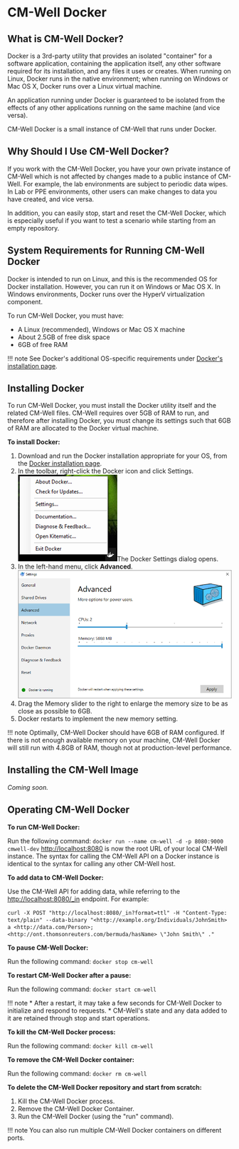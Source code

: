 # CM-Well Docker

## What is CM-Well Docker?

Docker is a 3rd-party utility that provides an isolated "container" for a software application, containing the application itself, any other software required for its installation, and any files it uses or creates. When running on Linux, Docker runs in the native environment; when running on Windows or Mac OS X, Docker runs over a Linux virtual machine. 

An application running under Docker is guaranteed to be isolated from the effects of any other applications running on the same machine (and vice versa).

CM-Well Docker is a small instance of CM-Well that runs under Docker.

## Why Should I Use CM-Well Docker?
If you work with the CM-Well Docker, you have your own private instance of CM-Well which is not affected by changes made to a public instance of CM-Well. For example, the lab environments are subject to periodic data wipes. In Lab or PPE environments, other users can make changes to data you have created, and vice versa.

In addition, you can easily stop, start and reset the CM-Well Docker, which is especially useful if you want to test a scenario while starting from an empty repository. 

## System Requirements for Running CM-Well Docker
Docker is intended to run on Linux, and this is the recommended OS for Docker installation. However, you can run it on Windows or Mac OS X. In Windows environments, Docker runs over the HyperV virtualization component.

To run CM-Well Docker, you must have:

* A Linux (recommended), Windows or Mac OS X machine
* About 2.5GB of free disk space
* 6GB of free RAM

!!! note
	See Docker's additional OS-specific requirements under [Docker's installation page](https://docs.docker.com/engine/installation).

## Installing Docker
To run CM-Well Docker, you must install the Docker utility itself and the related CM-Well files. CM-Well requires over 5GB of RAM to run, and therefore after installing Docker, you must change its settings such that 6GB of RAM are allocated to the Docker virtual machine.

**To install Docker:**

1. Download and run the Docker installation appropriate for your OS, from the [Docker installation page](https://docs.docker.com/engine/installation). 
2. In the toolbar, right-click the Docker icon and click Settings.
<br/>![image](../../_Images/DockerRightClickMenu.png)The Docker Settings dialog opens.
1.  In the left-hand menu, click **Advanced**.<br/>![image](../../_Images/DockerAdvancedSettings.png)
2.  Drag the Memory slider to the right to enlarge the memory size to be as close as possible to 6GB.
3.  Docker restarts to implement the new memory setting.

!!! note
	Optimally, CM-Well Docker should have 6GB of RAM configured. If there is not enough available memory on your machine, CM-Well Docker will still run with 4.8GB of RAM, though not at production-level performance.

## Installing the CM-Well Image
*Coming soon.*

## Operating CM-Well Docker

**To run CM-Well Docker:**

Run the following command: `docker run --name cm-well -d -p 8080:9000 cmwell-dev`
[http://localhost:8080](http://localhost:8080) is now the root URL of your local CM-Well instance. The syntax for calling the CM-Well API on a Docker instance is identical to the syntax for calling any other CM-Well host.

**To add data to CM-Well Docker:**

Use the CM-Well API for adding data, while referring to the [http://localhost:8080/_in](http://localhost:8080/_in) endpoint. For example:

```
curl -X POST "http://localhost:8080/_in?format=ttl" -H "Content-Type: text/plain" --data-binary "<http://example.org/Individuals/JohnSmith> a <http://data.com/Person>;  <http://ont.thomsonreuters.com/bermuda/hasName> \"John Smith\" ."
```

**To pause CM-Well Docker:**

Run the following command: `docker stop cm-well`

**To restart CM-Well Docker after a pause:**

Run the following command: `docker start cm-well`

!!! note
	* After a restart, it may take a few seconds for CM-Well Docker to initialize and respond to requests.
	* CM-Well's state and any data added to it are retained through stop and start operations.

**To kill the CM-Well Docker process:**

Run the following command: `docker kill cm-well`

**To remove the CM-Well Docker container:**

Run the following command: `docker rm cm-well`

**To delete the CM-Well Docker repository and start from scratch:**

1. Kill the CM-Well Docker process.
2. Remove the CM-Well Docker Container.
3. Run the CM-Well Docker (using the "run" command).
 
!!! note
	You can also run multiple CM-Well Docker containers on different ports. 

